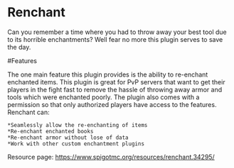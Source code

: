 # Renchant


Can you remember a time where you had to throw away your best tool due to its horrible enchantments? Well fear no more this plugin serves to save the day.

#Features

The one main feature this plugin provides is the ability to re-enchant enchanted items. This plugin is great for PvP servers that want to get their players in the fight fast to remove the hassle of throwing away armor and tools which were enchanted poorly. The plugin also comes with a permission so that only authorized players have access to the features.
Renchant can:

    *Seamlessly allow the re-enchanting of items
    *Re-enchant enchanted books
    *Re-enchant armor without lose of data
    *Work with other custom enchantment plugins

Resource page: https://www.spigotmc.org/resources/renchant.34295/

